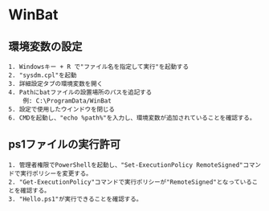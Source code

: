 # WinBat
## 環境変数の設定
    1. Windowsキー + R で"ファイル名を指定して実行"を起動する
    2. "sysdm.cpl"を起動
    3. 詳細設定タブの環境変数を開く
    4. Pathにbatファイルの設置場所のパスを追記する
        例: C:\ProgramData/WinBat
    5. 設定で使用したウインドウを閉じる
    6. CMDを起動し、"echo %path%"を入力し、環境変数が追加されていることを確認する。

## ps1ファイルの実行許可
    1. 管理者権限でPowerShellを起動し、"Set-ExecutionPolicy RemoteSigned"コマンドで実行ポリシーを変更する。
    2. "Get-ExecutionPolicy"コマンドで実行ポリシーが"RemoteSigned"となっていることを確認する。
    3. "Hello.ps1"が実行できることを確認する。
